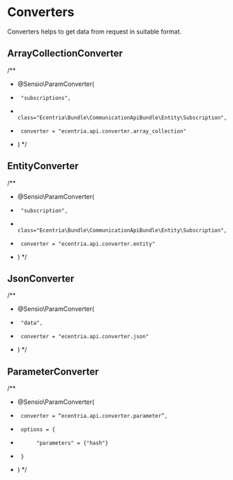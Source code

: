 Converters
==========

Converters helps to get data from request in suitable format.

ArrayCollectionConverter
------------------------

/**
  * @Sensio\ParamConverter(
  *      "subscriptions",
  *      class="Ecentria\Bundle\CommunicationApiBundle\Entity\Subscription",
  *      converter = "ecentria.api.converter.array_collection"
  * )
  */ 

EntityConverter
---------------

/**
  * @Sensio\ParamConverter(
  *      "subscription",
  *      class="Ecentria\Bundle\CommunicationApiBundle\Entity\Subscription",
  *      converter = "ecentria.api.converter.entity"
  * )
  */

JsonConverter
-------------

/**
  * @Sensio\ParamConverter(
  *      "data",
  *      converter = "ecentria.api.converter.json"
  * )
  */ 

ParameterConverter
------------------

/**
  * @Sensio\ParamConverter(
  *      converter = “ecentria.api.converter.parameter”,
  *      options = {
  *           "parameters" = {"hash"}
  *      }
  * )
  */